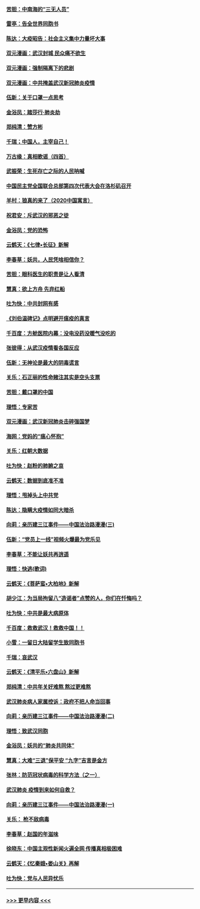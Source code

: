 #### [苦胆：中南海的“三无人员”](../pages/nsc993/n11862997.md?t=02122202) 
#### [雷亭：告全世界同胞书](../pages/nsc993/n11862572.md?t=02122202) 
#### [陈达：大疫昭告：社会主义集中力量坏大事](../pages/nsc993/n11859419.md?t=02122202) 
#### [双元漫画：武汉封城 民众痛不欲生](../pages/nsc993/n11859287.md?t=02122202) 
#### [双元漫画：强制隔离下的悲剧](../pages/nsc993/n11859244.md?t=02122202) 
#### [双元漫画：中共掩盖武汉新冠肺炎疫情](../pages/nsc993/n11858249.md?t=02122202) 
#### [伍新：关于口罩一点思考](../pages/nsc993/n11859195.md?t=02122202) 
#### [金浴凤：踏莎行‧肺炎劫](../pages/nsc993/n11858227.md?t=02122202) 
#### [郑纯清：赞方彬](../pages/nsc993/n11856803.md?t=02122202) 
#### [千瑞；中国人，主宰自己！](../pages/nsc993/n11856793.md?t=02122202) 
#### [万古缘：真相歌谣（四首）](../pages/nsc993/n11856263.md?t=02122202) 
#### [武振荣：生死存亡之际的人民呐喊](../pages/nsc993/n11856256.md?t=02122202) 
#### [中国民主党全国联合总部第四次代表大会在洛杉矶召开](../pages/nsc993/n11856344.md?t=02122202) 
#### [羊村：狼真的来了（2020中国寓言）](../pages/nsc993/n11856229.md?t=02122202) 
#### [祝君安：斥武汉的邪恶之徒](../pages/nsc993/n11855861.md?t=02122202) 
#### [金浴凤：党的恐怖](../pages/nsc993/n11855849.md?t=02122202) 
#### [云鹤天：《七律▪长征》新解](../pages/nsc993/n11855479.md?t=02122202) 
#### [李春草：妖共，人民凭啥相信你？](../pages/nsc993/n11855196.md?t=02122202) 
#### [苦胆：眼科医生的职责是让人看清](../pages/nsc993/n11853840.md?t=02122202) 
#### [慧真：欲上方舟 先弃红船](../pages/nsc993/n11853483.md?t=02122202) 
#### [吐为快：中共封网有感](../pages/nsc993/n11852575.md?t=02122202) 
#### [《刘伯温碑记》点明避开瘟疫的真言](../pages/nsc993/n11852128.md?t=02122202) 
#### [千百度：方舱医院内幕：没电没药没暖气没吃的](../pages/nsc993/n11850211.md?t=02122202) 
#### [张彼得：从武汉疫情看各国反应](../pages/nsc993/n11850102.md?t=02122202) 
#### [伍新：无神论是最大的阴毒谎言](../pages/nsc993/n11846129.md?t=02122202) 
#### [关乐：石正丽的性命赌注其实是空头支票](../pages/nsc993/n11846109.md?t=02122202) 
#### [苦胆：戴口罩的中国](../pages/nsc993/n11845576.md?t=02122202) 
#### [理悟：专家苦](../pages/nsc993/n11845564.md?t=02122202) 
#### [双元漫画：武汉新冠肺炎击碎强国梦](../pages/nsc993/n11843320.md?t=02122202) 
#### [海网：党妈的“瘟心怀抱”](../pages/nsc993/n11840740.md?t=02122202) 
#### [关乐：红朝大数据](../pages/nsc993/n11840675.md?t=02122202) 
#### [吐为快：赵粉的肺腑之哀](../pages/nsc993/n11840618.md?t=02122202) 
#### [云鹤天：数据到底准不准](../pages/nsc993/n11840325.md?t=02122202) 
#### [理悟：甩掉头上中共党](../pages/nsc993/n11838826.md?t=02122202) 
#### [陈达：隐瞒大疫情如同大暗杀](../pages/nsc993/n11838771.md?t=02122202) 
#### [向莉：亲历建三江事件——中国法治路漫漫(三)](../pages/nsc993/n11831825.md?t=02122202) 
#### [伍新：“党员上一线”视频火爆最为党乐见](../pages/nsc993/n11838200.md?t=02122202) 
#### [李春草：不能让妖共再逍遥](../pages/nsc993/n11838102.md?t=02122202) 
#### [理悟：快逃(歌词)](../pages/nsc993/n11838083.md?t=02122202) 
#### [云鹤天：《菩萨蛮▪大柏地》新解](../pages/nsc993/n11838059.md?t=02122202) 
#### [胡少江：为当局拘留八“造谣者”点赞的人，你们在忏悔吗？](../pages/nsc993/n11836801.md?t=02122202) 
#### [吐为快：中共是最大病原体](../pages/nsc993/n11836748.md?t=02122202) 
#### [千百度：救救武汉！救救中国！！](../pages/nsc993/n11836145.md?t=02122202) 
#### [小雪：一留日大陆留学生致同胞书](../pages/nsc993/n11834624.md?t=02122202) 
#### [千瑞：哀武汉](../pages/nsc993/n11833647.md?t=02122202) 
#### [云鹤天：《清平乐▪六盘山》新解](../pages/nsc993/n11833611.md?t=02122202) 
#### [郑纯清：中共年关好难熬 熬过更难熬](../pages/nsc993/n11833489.md?t=02122202) 
#### [武汉肺炎病人家属控诉：政府不把人命当回事](../pages/nsc993/n11833205.md?t=02122202) 
#### [向莉：亲历建三江事件——中国法治路漫漫(二)](../pages/nsc993/n11829102.md?t=02122202) 
#### [理悟：致武汉同胞](../pages/nsc993/n11831522.md?t=02122202) 
#### [金浴凤：妖共的“肺炎共同体”](../pages/nsc993/n11829448.md?t=02122202) 
#### [慧真：大难“三退”保平安 “九字”吉言是金方](../pages/nsc993/n11829501.md?t=02122202) 
#### [张林：防范冠状病毒的科学方法（之一）](../pages/nsc993/n11828618.md?t=02122202) 
#### [武汉肺炎 疫情到来如何自救？](../pages/nsc993/n11827632.md?t=02122202) 
#### [向莉：亲历建三江事件——中国法治路漫漫(一)](../pages/nsc993/n11827190.md?t=02122202) 
#### [关乐： 枪不敌病毒](../pages/nsc993/n11826746.md?t=02122202) 
#### [李春草：赵国的年滋味](../pages/nsc993/n11826321.md?t=02122202) 
#### [徐晓东：中国主观性新闻火遍全网 传播真相极困难](../pages/nsc993/n11826508.md?t=02122202) 
#### [云鹤天：《忆秦娥▪娄山关》再解](../pages/nsc993/n11824682.md?t=02122202) 
#### [吐为快：党与人民异忧乐](../pages/nsc993/n11824660.md?t=02122202) 

----
#### [ >>> 更早内容 <<< ](../indexes/nsc993-earlier.md)
